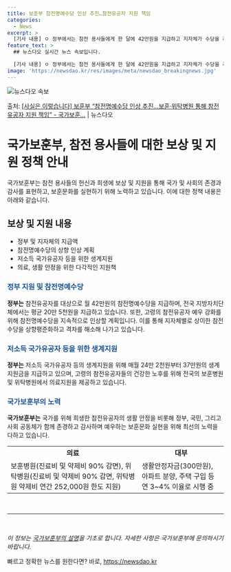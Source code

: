 ```yaml
---
title: 보훈부 참전명예수당 인상 추진…참전유공자 지원 책임
categories:
  - News
excerpt: >
  [기사 내용] ㅇ 정부에서는 참전 용사들에게 한 달에 42만원을 지급하고 지자체가 수당을 추가 지급하지만, …
feature_text: >
  ## 뉴스다오 실시간 뉴스 속보입니다.

  [기사 내용] ㅇ 정부에서는 참전 용사들에게 한 달에 42만원을 지급하고 지자체가 수당을 추가 지급하지만, …
image: 'https://newsdao.kr/res/images/meta/newsdao_breakingnews.jpg'
---
```


![뉴스다오 속보](https://newsdao.kr/res/images/meta/newsdao_breakingnews.jpg)

<p>출처: <a href="https://newsdao.kr/3185" rel="dofollow">[사실은 이렇습니다] 보훈부 “참전명예수당 인상 추진…보훈·위탁병원 통해 참전유공자 지원 책임” - 국가보훈…</a> | 뉴스다오</p>

<h1>국가보훈부, 참전 용사들에 대한 보상 및 지원 정책 안내</h1>

<p data-ke-size="size16">국가보훈부는 참전 용사들의 헌신과 희생에 보상 및 지원을 통해 국가 및 사회의 존경과 감사를 표현하고, 보훈문화를 실현하기 위해 노력하고 있습니다. 이에 대한 정책 내용은 아래와 같습니다.</p>

<h2 data-ke-size="size26">보상 및 지원 내용</h2>

<ul>
    <li>정부 및 지자체의 지급액</li>
    <li>참전명예수당의 상향 인상 계획</li>
    <li>저소득 국가유공자 등을 위한 생계지원</li>
    <li>의료, 생활 안정을 위한 다각적인 지원책</li>
</ul>

<h3><b><span style="color: #1a5490;">정부 지원 및 참전명예수당</span></b></h3>
<p><b>정부는</b> 참전유공자를 대상으로 월 42만원의 참전명예수당을 지급하며, 전국 지방자치단체에서는 평균 20만 5천원을 지급하고 있습니다. 또한, 고령의 참전유공자 예우 강화를 위해 참전명예수당을 지속적으로 인상할 계획입니다. 이를 통해 지자체별로 상이한 참전수당을 상향평준화하고 격차를 해소해 나가고 있습니다.</p>

<h3><b><span style="color: #1a5490;">저소득 국가유공자 등을 위한 생계지원</span></b></h3>
<p><b>정부는</b> 저소득 국가유공자 등의 생계지원을 위해 매월 24만 2천원부터 37만원의 생계지원금을 지급하고 있으며, 고령의 참전유공자들의 건강한 노후를 위해 전국의 보훈병원 및 위탁병원에서 의료지원을 제공하고 있습니다.</p>

<h3><b><span style="color: #1a5490;">국가보훈부의 노력</span></b></h3>
<p><b>국가보훈부는</b> 국가를 위해 희생한 참전유공자의 생활 안정을 비롯해 정부, 국민, 그리고 사회 공동체가 함께 존경하고 감사하며 예우하는 보훈문화 실현을 위해 최선의 노력을 다하고 있습니다.</p>

<table>
    <tr>
        <td style="text-align: center; height: 17px;"><b>의료</b></td>
        <td style="text-align: center; height: 17px;"><b>대부</b></td>
    </tr>
    <tr>
        <td>보훈병원(진료비 및 약제비 90% 감면), 위탁병원(진료비 및 약제비 90% 감면, 위탁병원 약제비 연간 252,000원 한도 지원)</td>
        <td>생활안정자금(300만원), 아파트 분양, 주택 구입 등 연 3~4% 이율로 시행 중</td>
    </tr>
</table>

<p data-ke-size="size16">&nbsp;</p>

<hr>

<p data-ke-size="size16">&nbsp;</p>

<p><i>이 정보는 <a href="https://newsdao.kr/3185">국가보훈부의 설명</a>을 기초로 합니다. 자세한 사항은 국가보훈부에 문의하시기 바랍니다.</i></p> 

빠르고 정확한 뉴스를 원한다면? 바로, <a href="https://newsdao.kr" rel="dofollow">https://newsdao.kr</a>


